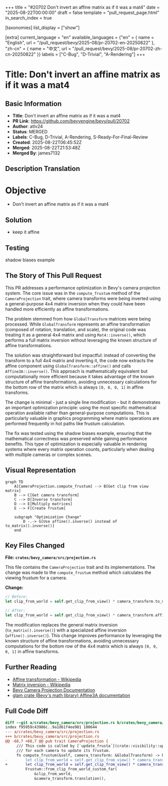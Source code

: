 +++
title = "#20702 Don't invert an affine matrix as if it was a mat4"
date = "2025-08-22T00:00:00"
draft = false
template = "pull_request_page.html"
in_search_index = true

[taxonomies]
list_display = ["show"]

[extra]
current_language = "en"
available_languages = {"en" = { name = "English", url = "/pull_request/bevy/2025-08/pr-20702-en-20250822" }, "zh-cn" = { name = "中文", url = "/pull_request/bevy/2025-08/pr-20702-zh-cn-20250822" }}
labels = ["C-Bug", "D-Trivial", "A-Rendering"]
+++

# Title: Don't invert an affine matrix as if it was a mat4

## Basic Information
- **Title**: Don't invert an affine matrix as if it was a mat4
- **PR Link**: https://github.com/bevyengine/bevy/pull/20702
- **Author**: atlv24
- **Status**: MERGED
- **Labels**: C-Bug, D-Trivial, A-Rendering, S-Ready-For-Final-Review
- **Created**: 2025-08-22T06:45:52Z
- **Merged**: 2025-08-22T21:53:48Z
- **Merged By**: james7132

## Description Translation
# Objective

- Don't invert an affine matrix as if it was a mat4

## Solution

- keep it affine

## Testing

shadow biases example

## The Story of This Pull Request

This PR addresses a performance optimization in Bevy's camera projection system. The core issue was in the `compute_frustum` method of the `CameraProjection` trait, where camera transforms were being inverted using a general-purpose 4x4 matrix inversion when they could have been handled more efficiently as affine transformations.

The problem stemmed from how `GlobalTransform` matrices were being processed. While `GlobalTransform` represents an affine transformation (composed of rotation, translation, and scale), the original code was treating it as a general 4x4 matrix and using `Mat4::inverse()`, which performs a full matrix inversion without leveraging the known structure of affine transformations.

The solution was straightforward but impactful: instead of converting the transform to a full 4x4 matrix and inverting it, the code now extracts the affine component using `GlobalTransform::affine()` and calls `Affine3A::inverse()`. This approach is mathematically equivalent but computationally more efficient because it takes advantage of the known structure of affine transformations, avoiding unnecessary calculations for the bottom row of the matrix which is always `[0, 0, 0, 1]` in affine transforms.

The change is minimal - just a single line modification - but it demonstrates an important optimization principle: using the most specific mathematical operation available rather than general-purpose computations. This is particularly valuable in graphics programming where matrix operations are performed frequently in hot paths like frustum calculation.

The fix was tested using the shadow biases example, ensuring that the mathematical correctness was preserved while gaining performance benefits. This type of optimization is especially valuable in rendering systems where every matrix operation counts, particularly when dealing with multiple cameras or complex scenes.

## Visual Representation

```mermaid
graph TD
    A[CameraProjection.compute_frustum] --> B[Get clip from view matrix]
    B --> C[Get camera transform]
    C --> D[Inverse transform]
    D --> E[Multiply matrices]
    E --> F[Create frustum]
    
    subgraph "Optimization Change"
        D -.-> G[Use affine().inverse() instead of to_matrix().inverse()]
    end
```

## Key Files Changed

**File: `crates/bevy_camera/src/projection.rs`**

This file contains the `CameraProjection` trait and its implementations. The change was made to the `compute_frustum` method which calculates the viewing frustum for a camera.

**Change:**
```rust
// Before:
let clip_from_world = self.get_clip_from_view() * camera_transform.to_matrix().inverse();

// After:
let clip_from_world = self.get_clip_from_view() * camera_transform.affine().inverse();
```

The modification replaces the general matrix inversion (`to_matrix().inverse()`) with a specialized affine inversion (`affine().inverse()`). This change improves performance by leveraging the known structure of affine transformations, avoiding unnecessary computations for the bottom row of the 4x4 matrix which is always `[0, 0, 0, 1]` in affine transforms.

## Further Reading

- [Affine transformation - Wikipedia](https://en.wikipedia.org/wiki/Affine_transformation)
- [Matrix inversion - Wikipedia](https://en.wikipedia.org/wiki/Invertible_matrix)
- [Bevy Camera Projection Documentation](https://docs.rs/bevy_camera/latest/bevy_camera/projection/trait.CameraProjection.html)
- [glam crate (Bevy's math library) Affine3A documentation](https://docs.rs/glam/latest/glam/struct.Affine3A.html)

## Full Code Diff
```diff
diff --git a/crates/bevy_camera/src/projection.rs b/crates/bevy_camera/src/projection.rs
index f95959c43986c..9a1d61f4ee981 100644
--- a/crates/bevy_camera/src/projection.rs
+++ b/crates/bevy_camera/src/projection.rs
@@ -68,7 +68,7 @@ pub trait CameraProjection {
     /// This code is called by [`update_frusta`](crate::visibility::update_frusta) system
     /// for each camera to update its frustum.
     fn compute_frustum(&self, camera_transform: &GlobalTransform) -> Frustum {
-        let clip_from_world = self.get_clip_from_view() * camera_transform.to_matrix().inverse();
+        let clip_from_world = self.get_clip_from_view() * camera_transform.affine().inverse();
         Frustum::from_clip_from_world_custom_far(
             &clip_from_world,
             &camera_transform.translation(),
```